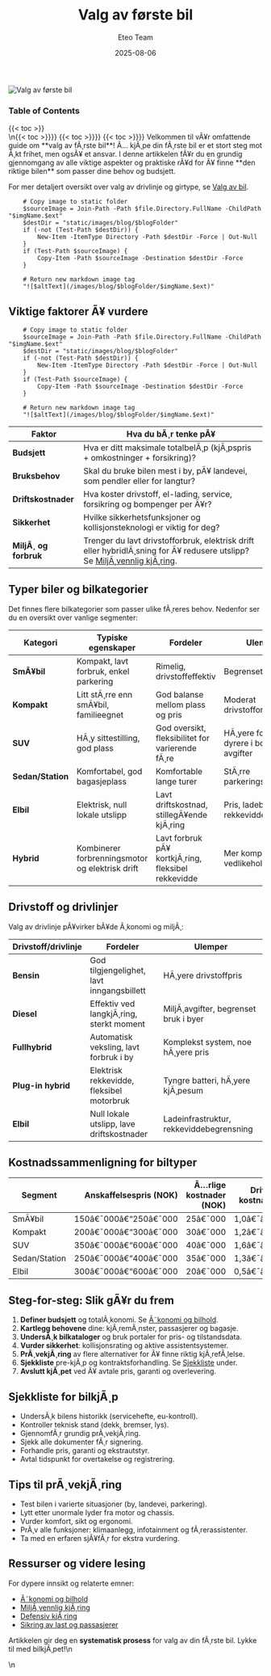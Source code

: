 ﻿---
title: "Valg av første bil"
date: 2025-08-06
draft: false
author: "Eteo Team"
description: "Tips og råd for valg av din første bil i Norge: budsjett, bruksbehov, sikkerhet og økonomi."
categories: ["Driving Theory"]
tags: ["driving", "theory", "safety"]
featured_image: "/images/blog/valg-av-forste-bil/valg-av-forste-bil-image.svg"
---

<div class="blog-content">
  <div class="featured-image">
    <img src="/images/blog/valg-av-forste-bil/valg-av-forste-bil-image.svg" alt="Valg av første bil" class="img-fluid rounded">
  </div>

  <div class="toc-container mt-4 mb-4">
    <h3>Table of Contents</h3>
    {{< toc >}}
  </div>

  <div class="blog-body">\n{{< toc >}}}}
{{< toc >}}}}
{{< toc >}}}}
Velkommen til vÃ¥r omfattende guide om **valg av fÃ¸rste bil**! Ã… kjÃ¸pe din fÃ¸rste bil er et stort steg mot Ã¸kt frihet, men ogsÃ¥ et ansvar. I denne artikkelen fÃ¥r du en grundig gjennomgang av alle viktige aspekter og praktiske rÃ¥d for Ã¥ finne **den riktige bilen** som passer dine behov og budsjett.
 
 For mer detaljert oversikt over valg av drivlinje og girtype, se [Valg av bil](/blogs/teori/valg-av-bil "Valg av bil - Fossil, hybrid eller elektrisk | Teorikurs").
 
 
        
        
        # Copy image to static folder
        $sourceImage = Join-Path -Path $file.Directory.FullName -ChildPath "$imgName.$ext"
        $destDir = "static/images/blog/$blogFolder"
        if (-not (Test-Path $destDir)) {
            New-Item -ItemType Directory -Path $destDir -Force | Out-Null
        }
        if (Test-Path $sourceImage) {
            Copy-Item -Path $sourceImage -Destination $destDir -Force
        }
        
        # Return new markdown image tag
        "![$altText](/images/blog/$blogFolder/$imgName.$ext)"
    

## Viktige faktorer Ã¥ vurdere


        
        
        # Copy image to static folder
        $sourceImage = Join-Path -Path $file.Directory.FullName -ChildPath "$imgName.$ext"
        $destDir = "static/images/blog/$blogFolder"
        if (-not (Test-Path $destDir)) {
            New-Item -ItemType Directory -Path $destDir -Force | Out-Null
        }
        if (Test-Path $sourceImage) {
            Copy-Item -Path $sourceImage -Destination $destDir -Force
        }
        
        # Return new markdown image tag
        "![$altText](/images/blog/$blogFolder/$imgName.$ext)"
    

| **Faktor**               | **Hva du bÃ¸r tenke pÃ¥**                                                                                     |
|--------------------------|--------------------------------------------------------------------------------------------------------------|
| **Budsjett**             | Hva er ditt maksimale totalbelÃ¸p (kjÃ¸pspris + omkostninger + forsikring)?                                     |
| **Bruksbehov**           | Skal du bruke bilen mest i by, pÃ¥ landevei, som pendler eller for langtur?                                    |
| **Driftskostnader**      | Hva koster drivstoff, el-lading, service, forsikring og bompenger per Ã¥r?                                     |
| **Sikkerhet**            | Hvilke sikkerhetsfunksjoner og kollisjonsteknologi er viktig for deg?                                        |
| **MiljÃ¸ og forbruk**     | Trenger du lavt drivstofforbruk, elektrisk drift eller hybridlÃ¸sning for Ã¥ redusere utslipp? Se [MiljÃ¸vennlig kjÃ¸ring](/blogs/teori/miljovennlig-kjoring "MiljÃ¸vennlig kjÃ¸ring - Teknikker for bÃ¦rekraftig kjÃ¸ring"). |

## Typer biler og bilkategorier

Det finnes flere bilkategorier som passer ulike fÃ¸reres behov. Nedenfor ser du en oversikt over vanlige segmenter:

| **Kategori**    | **Typiske egenskaper**                             | **Fordeler**                                  | **Ulemper**                           |
|-----------------|-----------------------------------------------------|-----------------------------------------------|---------------------------------------|
| **SmÃ¥bil**      | Kompakt, lavt forbruk, enkel parkering              | Rimelig, drivstoffeffektiv                   | Begrenset plass                       |
| **Kompakt**     | Litt stÃ¸rre enn smÃ¥bil, familieegnet                 | God balanse mellom plass og pris              | Moderat drivstofforbruk               |
| **SUV**         | HÃ¸y sittestilling, god plass                         | God oversikt, fleksibilitet for varierende fÃ¸re| HÃ¸yere forbruk, dyrere i bom og avgifter |
| **Sedan/Station**| Komfortabel, god bagasjeplass                       | Komfortable lange turer                       | StÃ¸rre parkeringsutfordring           |
| **Elbil**       | Elektrisk, null lokale utslipp                       | Lavt driftskostnad, stillegÃ¥ende kjÃ¸ring       | Pris, ladebehov og rekkeviddeangst    |
| **Hybrid**      | Kombinerer forbrenningsmotor og elektrisk drift      | Lavt forbruk pÃ¥ kortkjÃ¸ring, fleksibel rekkevidde | Mer komplekst vedlikehold         |

## Drivstoff og drivlinjer

Valg av drivlinje pÃ¥virker bÃ¥de Ã¸konomi og miljÃ¸:

| **Drivstoff/drivlinje**  | **Fordeler**                                | **Ulemper**                                |
|--------------------------|---------------------------------------------|--------------------------------------------|
| **Bensin**               | God tilgjengelighet, lavt inngangsbillett   | HÃ¸yere drivstoffpris                      |
| **Diesel**               | Effektiv ved langkjÃ¸ring, sterkt moment      | MiljÃ¸avgifter, begrenset bruk i byer      |
| **Fullhybrid**           | Automatisk veksling, lavt forbruk i by      | Komplekst system, noe hÃ¸yere pris          |
| **Plug-in hybrid**       | Elektrisk rekkevidde, fleksibel motorbruk   | Tyngre batteri, hÃ¸yere kjÃ¸pesum            |
| **Elbil**                | Null lokale utslipp, lave driftskostnader   | Ladeinfrastruktur, rekkeviddebegrensning   |

## Kostnadssammenligning for biltyper

| **Segment**    | **Anskaffelsespris (NOK)** | **Ã…rlige kostnader (NOK)** | **Drivstoff/el-kostnad per km** |
|----------------|---------------------------:|---------------------------:|--------------------------------:|
| SmÃ¥bil         | 150â€¯000â€“250â€¯000            | 25â€¯000                     | 1,0â€¯â€“â€¯1,5                        |
| Kompakt        | 200â€¯000â€“300â€¯000            | 30â€¯000                     | 1,2â€¯â€“â€¯1,8                        |
| SUV            | 350â€¯000â€“600â€¯000            | 40â€¯000                     | 1,6â€¯â€“â€¯2,5                        |
| Sedan/Station  | 250â€¯000â€“400â€¯000            | 35â€¯000                     | 1,3â€¯â€“â€¯2,0                        |
| Elbil          | 300â€¯000â€“600â€¯000            | 20â€¯000                     | 0,5â€¯â€“â€¯1,2                        |

## Steg-for-steg: Slik gÃ¥r du frem

1. **Definer budsjett** og totalÃ¸konomi. Se [Ã˜konomi og bilhold](/blogs/teori/okonomi-og-bilhold "Ã˜konomi og bilhold - Kostnader og tips for Ã¸konomisk bilhold").
2. **Kartlegg behovene** dine: kjÃ¸remÃ¸nster, passasjerer og bagasje.
3. **UndersÃ¸k bilkataloger** og bruk portaler for pris- og tilstandsdata.
4. **Vurder sikkerhet**: kollisjonsrating og aktive assistentsystemer.
5. **PrÃ¸vekjÃ¸ring** av flere alternativer for Ã¥ finne riktig kjÃ¸refÃ¸lelse.
6. **Sjekkliste** pre-kjÃ¸p og kontraktsforhandling. Se [Sjekkliste](#sjekkliste-for-bilkjÃ¸p) under.
7. **Avslutt kjÃ¸pet** ved Ã¥ avtale pris, garanti og overlevering.

## Sjekkliste for bilkjÃ¸p

*   UndersÃ¸k bilens historikk (servicehefte, eu-kontroll).
*   Kontroller teknisk stand (dekk, bremser, lys).
*   GjennomfÃ¸r grundig prÃ¸vekjÃ¸ring.
*   Sjekk alle dokumenter fÃ¸r signering.
*   Forhandle pris, garanti og ekstrautstyr.
*   Avtal tidspunkt for overtakelse og registrering.

## Tips til prÃ¸vekjÃ¸ring

*   Test bilen i varierte situasjoner (by, landevei, parkering).
*   Lytt etter unormale lyder fra motor og chassis.
*   Vurder komfort, sikt og ergonomi.
*   PrÃ¸v alle funksjoner: klimaanlegg, infotainment og fÃ¸rerassistenter.
*   Ta med en erfaren sjÃ¥fÃ¸r for ekstra vurdering.

## Ressurser og videre lesing

For dypere innsikt og relaterte emner:

*   [Ã˜konomi og bilhold](/blogs/teori/okonomi-og-bilhold "Ã˜konomi og bilhold - Kostnader og tips for Ã¸konomisk bilhold")
*   [MiljÃ¸vennlig kjÃ¸ring](/blogs/teori/miljovennlig-kjoring "MiljÃ¸vennlig kjÃ¸ring - Teknikker for bÃ¦rekraftig kjÃ¸ring")
*   [Defensiv kjÃ¸ring](/blogs/teori/defensiv-kjoring "Defensiv kjÃ¸ring - Sikker kjÃ¸reteknikk for Ã¥ unngÃ¥ ulykker")
*   [Sikring av last og passasjerer](/blogs/teori/sikring-av-last-og-passasjerer "Sikring av last og passasjerer - Guide til sikker last- og passasjersikring")

Artikkelen gir deg en **systematisk prosess** for valg av din fÃ¸rste bil. Lykke til med bilkjÃ¸pet!\n  </div>\n</div>